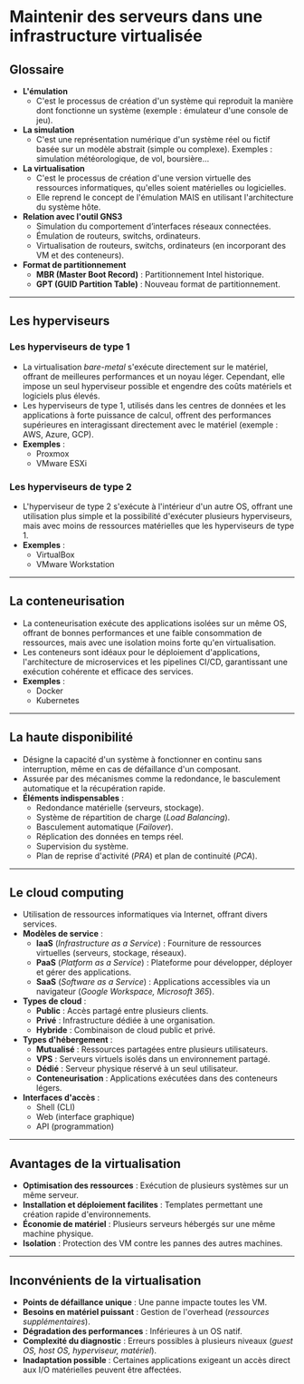 # Maintenir des serveurs dans une infrastructure virtualisée

## Glossaire

- **L'émulation**
  - C'est le processus de création d'un système qui reproduit la manière dont fonctionne un système (exemple : émulateur d'une console de jeu).
- **La simulation**
  - C'est une représentation numérique d'un système réel ou fictif basée sur un modèle abstrait (simple ou complexe). Exemples : simulation météorologique, de vol, boursière...
- **La virtualisation**
  - C'est le processus de création d'une version virtuelle des ressources informatiques, qu'elles soient matérielles ou logicielles.
  - Elle reprend le concept de l'émulation MAIS en utilisant l'architecture du système hôte.
- **Relation avec l'outil GNS3**
  - Simulation du comportement d’interfaces réseaux connectées.
  - Émulation de routeurs, switchs, ordinateurs.
  - Virtualisation de routeurs, switchs, ordinateurs (en incorporant des VM et des conteneurs).
- **Format de partitionnement**
  - **MBR (Master Boot Record)** : Partitionnement Intel historique.
  - **GPT (GUID Partition Table)** : Nouveau format de partitionnement.

---

## Les hyperviseurs

### Les hyperviseurs de type 1
- La virtualisation *bare-metal* s'exécute directement sur le matériel, offrant de meilleures performances et un noyau léger. Cependant, elle impose un seul hyperviseur possible et engendre des coûts matériels et logiciels plus élevés.
- Les hyperviseurs de type 1, utilisés dans les centres de données et les applications à forte puissance de calcul, offrent des performances supérieures en interagissant directement avec le matériel (exemple : AWS, Azure, GCP).
- **Exemples** :
  - Proxmox
  - VMware ESXi

### Les hyperviseurs de type 2
- L'hyperviseur de type 2 s'exécute à l'intérieur d'un autre OS, offrant une utilisation plus simple et la possibilité d'exécuter plusieurs hyperviseurs, mais avec moins de ressources matérielles que les hyperviseurs de type 1.
- **Exemples** :
  - VirtualBox
  - VMware Workstation

---

## La conteneurisation
- La conteneurisation exécute des applications isolées sur un même OS, offrant de bonnes performances et une faible consommation de ressources, mais avec une isolation moins forte qu'en virtualisation.
- Les conteneurs sont idéaux pour le déploiement d'applications, l'architecture de microservices et les pipelines CI/CD, garantissant une exécution cohérente et efficace des services.
- **Exemples** :
  - Docker
  - Kubernetes

---

## La haute disponibilité
- Désigne la capacité d'un système à fonctionner en continu sans interruption, même en cas de défaillance d'un composant.
- Assurée par des mécanismes comme la redondance, le basculement automatique et la récupération rapide.
- **Éléments indispensables** :
  - Redondance matérielle (serveurs, stockage).
  - Système de répartition de charge (*Load Balancing*).
  - Basculement automatique (*Failover*).
  - Réplication des données en temps réel.
  - Supervision du système.
  - Plan de reprise d'activité (*PRA*) et plan de continuité (*PCA*).

---

## Le cloud computing
- Utilisation de ressources informatiques via Internet, offrant divers services.
- **Modèles de service** :
  - **IaaS** (*Infrastructure as a Service*) : Fourniture de ressources virtuelles (serveurs, stockage, réseaux).
  - **PaaS** (*Platform as a Service*) : Plateforme pour développer, déployer et gérer des applications.
  - **SaaS** (*Software as a Service*) : Applications accessibles via un navigateur (*Google Workspace, Microsoft 365*).
- **Types de cloud** :
  - **Public** : Accès partagé entre plusieurs clients.
  - **Privé** : Infrastructure dédiée à une organisation.
  - **Hybride** : Combinaison de cloud public et privé.
- **Types d'hébergement** :
  - **Mutualisé** : Ressources partagées entre plusieurs utilisateurs.
  - **VPS** : Serveurs virtuels isolés dans un environnement partagé.
  - **Dédié** : Serveur physique réservé à un seul utilisateur.
  - **Conteneurisation** : Applications exécutées dans des conteneurs légers.
- **Interfaces d'accès** :
  - Shell (CLI)
  - Web (interface graphique)
  - API (programmation)

---

## Avantages de la virtualisation
- **Optimisation des ressources** : Exécution de plusieurs systèmes sur un même serveur.
- **Installation et déploiement facilites** : Templates permettant une création rapide d'environnements.
- **Économie de matériel** : Plusieurs serveurs hébergés sur une même machine physique.
- **Isolation** : Protection des VM contre les pannes des autres machines.

---

## Inconvénients de la virtualisation
- **Points de défaillance unique** : Une panne impacte toutes les VM.
- **Besoins en matériel puissant** : Gestion de l'overhead (*ressources supplémentaires*).
- **Dégradation des performances** : Inférieures à un OS natif.
- **Complexité du diagnostic** : Erreurs possibles à plusieurs niveaux (*guest OS, host OS, hyperviseur, matériel*).
- **Inadaptation possible** : Certaines applications exigeant un accès direct aux I/O matérielles peuvent être affectées.
